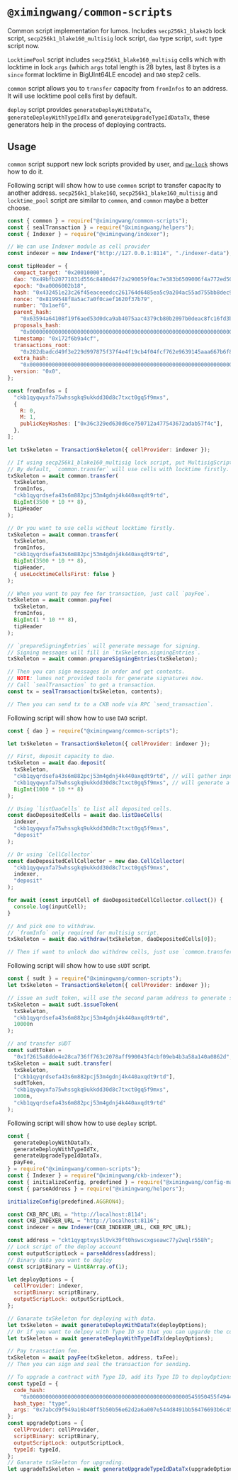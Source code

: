 # `@ximingwang/common-scripts`

Common script implementation for lumos. Includes `secp256k1_blake2b` lock script, `secp256k1_blake160_multisig` lock script, `dao` type script, `sudt` type script now.

`LocktimePool` script includes `secp256k1_blake160_multisig` cells which with locktime in lock `args` (which `args` total length is 28 bytes, last 8 bytes is a `since` format locktime in BigUInt64LE encode) and `DAO` step2 cells.

`common` script allows you to `transfer` capacity from `fromInfos` to an address. It will use locktime pool cells first by default.

`deploy` script provides `generateDeployWithDataTx`, `generateDeployWithTypeIdTx` and `generateUpgradeTypeIdDataTx`, these generators help in the process of deploying contracts.

## Usage

`common` script support new lock scripts provided by user, and [`pw-lock`](./examples/pw_lock/lock.ts) shows how to do it.

Following script will show how to use `common` script to transfer capacity to another address. `secp256k1_blake160`, `secp256k1_blake160_multisig` and `locktime_pool` script are similar to `common`, and `common` maybe a better choose.

```javascript
const { common } = require("@ximingwang/common-scripts");
const { sealTransaction } = require("@ximingwang/helpers");
const { Indexer } = require("@ximingwang/indexer");

// We can use Indexer module as cell provider
const indexer = new Indexer("http://127.0.0.1:8114", "./indexer-data");

const tipHeader = {
  compact_target: "0x20010000",
  dao: "0x49bfb20771031d556c8480d47f2a290059f0ac7e383b6509006f4a772ed50200",
  epoch: "0xa0006002b18",
  hash: "0x432451e23c26f45eaceeedcc261764d6485ea5c9a204ac55ad755bb8dec9a079",
  nonce: "0x8199548f8a5ac7a0f0caef1620f37b79",
  number: "0x1aef6",
  parent_hash:
    "0x63594a64108f19f6aed53d0dca9ab4075aac4379cb80b2097b0deac8fc16fd3b",
  proposals_hash:
    "0x0000000000000000000000000000000000000000000000000000000000000000",
  timestamp: "0x172f6b9a4cf",
  transactions_root:
    "0x282dbadcd49f3e229d997875f37f4e4f19cb4f04fcf762e9639145aaa667b6f8",
  extra_hash:
    "0x0000000000000000000000000000000000000000000000000000000000000000",
  version: "0x0",
};

const fromInfos = [
  "ckb1qyqwyxfa75whssgkq9ukkdd30d8c7txct0gq5f9mxs",
  {
    R: 0,
    M: 1,
    publicKeyHashes: ["0x36c329ed630d6ce750712a477543672adab57f4c"],
  },
];

let txSkeleton = TransactionSkeleton({ cellProvider: indexer });

// If using secp256k1_blake160_multisig lock script, put MultisigScript to `fromInfos` for generate signing messages.
// By default, `common.transfer` will use cells with locktime firstly. `tipHeader` is required when you want to spent cells with locktime.
txSkeleton = await common.transfer(
  txSkeleton,
  fromInfos,
  "ckb1qyqrdsefa43s6m882pcj53m4gdnj4k440axqdt9rtd",
  BigInt(3500 * 10 ** 8),
  tipHeader
);

// Or you want to use cells without locktime firstly.
txSkeleton = await common.transfer(
  txSkeleton,
  fromInfos,
  "ckb1qyqrdsefa43s6m882pcj53m4gdnj4k440axqdt9rtd",
  BigInt(3500 * 10 ** 8),
  tipHeader,
  { useLocktimeCellsFirst: false }
);

// When you want to pay fee for transaction, just call `payFee`.
txSkeleton = await common.payFee(
  txSkeleton,
  fromInfos,
  BigInt(1 * 10 ** 8),
  tipHeader
);

// `prepareSigningEntries` will generate message for signing.
// Signing messages will fill in `txSkeleton.signingEntries`.
txSkeleton = await common.prepareSigningEntries(txSkeleton);

// Then you can sign messages in order and get contents.
// NOTE: lumos not provided tools for generate signatures now.
// Call `sealTransaction` to get a transaction.
const tx = sealTransaction(txSkeleton, contents);

// Then you can send tx to a CKB node via RPC `send_transaction`.
```

Following script will show how to use `DAO` script.

```javascript
const { dao } = require("@ximingwang/common-scripts");

let txSkeleton = TransactionSkeleton({ cellProvider: indexer });

// First, deposit capacity to dao.
txSkeleton = await dao.deposit(
  txSkeleton,
  "ckb1qyqrdsefa43s6m882pcj53m4gdnj4k440axqdt9rtd", // will gather inputs from this address.
  "ckb1qyqwyxfa75whssgkq9ukkdd30d8c7txct0gq5f9mxs", // will generate a dao cell with lock of this address.
  BigInt(1000 * 10 ** 8)
);

// Using `listDaoCells` to list all deposited cells.
const daoDepositedCells = await dao.listDaoCells(
  indexer,
  "ckb1qyqwyxfa75whssgkq9ukkdd30d8c7txct0gq5f9mxs",
  "deposit"
);

// Or using `CellCollector`
const daoDepositedCellCollector = new dao.CellCollector(
  "ckb1qyqwyxfa75whssgkq9ukkdd30d8c7txct0gq5f9mxs",
  indexer,
  "deposit"
);

for await (const inputCell of daoDepositedCellCollector.collect()) {
  console.log(inputCell);
}

// And pick one to withdraw.
// `fromInfo` only required for multisig script.
txSkeleton = await dao.withdraw(txSkeleton, daoDepositedCells[0]);

// Then if want to unlock dao withdrew cells, just use `common.transfer`.
```

Following script will show how to use `sUDT` script.

```javascript
const { sudt } = require("@ximingwang/common-scripts");
let txSkeleton = TransactionSkeleton({ cellProvider: indexer });

// issue an sudt token, will use the second param address to generate sudt token(it's lock hash).
txSkeleton = await sudt.issueToken(
  txSkeleton,
  "ckb1qyqrdsefa43s6m882pcj53m4gdnj4k440axqdt9rtd",
  10000n
);

// and transfer sUDT
const sudtToken =
  "0x1f2615a8dde4e28ca736ff763c2078aff990043f4cbf09eb4b3a58a140a0862d";
txSkeleton = await sudt.transfer(
  txSkeleton,
  ["ckb1qyqrdsefa43s6m882pcj53m4gdnj4k440axqdt9rtd"],
  sudtToken,
  "ckb1qyqwyxfa75whssgkq9ukkdd30d8c7txct0gq5f9mxs",
  1000n,
  "ckb1qyqrdsefa43s6m882pcj53m4gdnj4k440axqdt9rtd"
);
```

Following script will show how to use `deploy` script.

```javascript
const {
  generateDeployWithDataTx,
  generateDeployWithTypeIdTx,
  generateUpgradeTypeIdDataTx,
  payFee,
} = require("@ximingwang/common-scripts");
const { Indexer } = require("@ximingwang/ckb-indexer");
const { initializeConfig, predefined } = require("@ximingwang/config-manager");
const { parseAddress } = require("@ximingwang/helpers");

initializeConfig(predefined.AGGRON4);

const CKB_RPC_URL = "http://localhost:8114";
const CKB_INDEXER_URL = "http://localhost:8116";
const indexer = new Indexer(CKB_INDEXER_URL, CKB_RPC_URL);

const address = "ckt1qyqptxys5l9vk39ft0hswscxgseawc77y2wqlr558h";
// Lock script of the deploy account
const outputScriptLock = parseAddress(address);
// Binary data you want to deploy
const scriptBinary = Uint8Array.of(1);

let deployOptions = {
  cellProvider: indexer,
  scriptBinary: scriptBinary,
  outputScriptLock: outputScriptLock,
};

// Ganarate txSkeleton for deploying with data.
let txSkeleton = await generateDeployWithDataTx(deployOptions);
// Or if you want to delpoy with Type ID so that you can upgarde the contract in the future.
let txSkeleton = await generateDeployWithTypeIdTx(deployOptions);

// Pay transaction fee.
txSkeleton = await payFee(txSkeleton, address, txFee);
// Then you can sign and seal the transaction for sending.

// To upgrade a contract with Type ID, add its Type ID to deployOptions.
const typeId = {
  code_hash:
    "0x00000000000000000000000000000000000000000000000000545950455f4944",
  hash_type: "type",
  args: "0x7abcd9f949a16b40ff5b50b56e62d2a6a007e544d8491bb56476693b6c45fd27",
};
const upgradeOptions = {
  cellProvider: cellProvider,
  scriptBinary: scriptBinary,
  outputScriptLock: outputScriptLock,
  typeId: typeId,
};
// Ganarate txSkeleton for upgrading.
let upgradeTxSkeleton = await generateUpgradeTypeIdDataTx(upgradeOptions);
```
